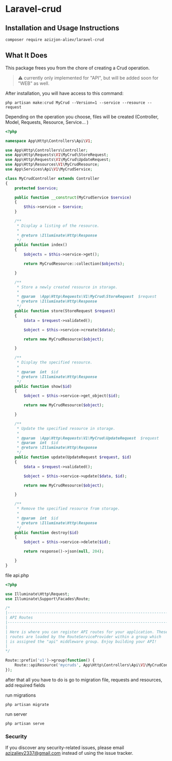 # Laravel-crud


## Installation and Usage Instructions
```
composer require azizjon-aliev/laravel-crud
```

## What It Does
This package frees you from the chore of creating a Crud operation.

> :warning: currently only implemented for "API", but will be added soon for "WEB" as well.


After installation, you will have access to this command:
```
php artisan make:crud MyCrud --Version=1 --service --resource --request 
```

Depending on the operation you choose, files will be created (Controller, Model, Requests, Resource, Service... )

```php
<?php

namespace App\Http\Controllers\Api\V1;

use App\Http\Controllers\Controller;
use App\Http\Requests\V1\MyCrud\StoreRequest;
use App\Http\Requests\V1\MyCrud\UpdateRequest;
use App\Http\Resources\V1\MyCrudResource;
use App\Services\Api\V1\MyCrudService;

class MyCrudController extends Controller
{
    protected $service;

    public function __construct(MyCrudService $service)
    {
        $this->service = $service;
    }

    /**
     * Display a listing of the resource.
     *
     * @return \Illuminate\Http\Response
     */
    public function index()
    {
        $objects = $this->service->get();

        return MyCrudResource::collection($objects);

    }

    /**
     * Store a newly created resource in storage.
     *
     * @param  \App\Http\Requests\V1\MyCrud\StoreRequest  $request
     * @return \Illuminate\Http\Response
     */
    public function store(StoreRequest $request)
    {
        $data = $request->validated();

        $object = $this->service->create($data);

        return new MyCrudResource($object);

    }

    /**
     * Display the specified resource.
     *
     * @param  int  $id
     * @return \Illuminate\Http\Response
     */
    public function show($id)
    {
        $object = $this->service->get_object($id);

        return new MyCrudResource($object);

    }

    /**
     * Update the specified resource in storage.
     *
     * @param  \App\Http\Requests\V1\MyCrud\UpdateRequest  $request
     * @param  int  $id
     * @return \Illuminate\Http\Response
     */
    public function update(UpdateRequest $request, $id)
    {
        $data = $request->validated();

        $object = $this->service->update($data, $id);

        return new MyCrudResource($object);

    }

    /**
     * Remove the specified resource from storage.
     *
     * @param  int  $id
     * @return \Illuminate\Http\Response
     */
    public function destroy($id)
    {
        $object = $this->service->delete($id);

        return response()->json(null, 204);

    }
}

```

file api.php
```php
<?php

use Illuminate\Http\Request;
use Illuminate\Support\Facades\Route;

/*
|--------------------------------------------------------------------------
| API Routes
|--------------------------------------------------------------------------
|
| Here is where you can register API routes for your application. These
| routes are loaded by the RouteServiceProvider within a group which
| is assigned the "api" middleware group. Enjoy building your API!
|
*/

Route::prefix('v1')->group(function() {
	Route::apiResource('mycruds', App\Http\Controllers\Api\V1\MyCrudController::class);
});

```

after that all you have to do is go to migration file, requests and resources, add required fields

run migrations
```
php artisan migrate
```

run server
```
php artisan serve
```

### Security

If you discover any security-related issues, please email [azizaliev2337@gmail.com](mailto:azizaliev2337@gmail.com) instead of using the issue tracker.
